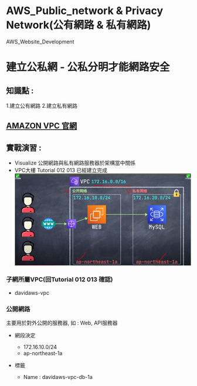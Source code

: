 # AWS_Public_network & Privacy Network(公有網路 & 私有網路)
AWS_Website_Development


建立公私網 - 公私分明才能網路安全
==============================

## 知識點 : 

1.建立公有網路
2.建立私有網路

## [AMAZON VPC 官網](https://docs.aws.amazon.com/zh_tw/vpc/latest/userguide/VPC_Subnets.html "VPC 和子網路")

## 實戰演習 :

+ Visualize 公開網路與私有網路服務器於架構當中關係
+ VPC大樓 Tutorial 012 013 已經建立完成
![image](./img/public_privacy_network.PNG)

### 子網所屬VPC(回Tutorial 012 013 確認)

+ davidaws-vpc

### 公開網路

主要用於對外公開的服務器, 如 : Web, API服務器

+ 網段決定
    + 172.16.10.0/24
    + ap-northeast-1a

+ 標籤
    * Name : davidaws-vpc-db-1a